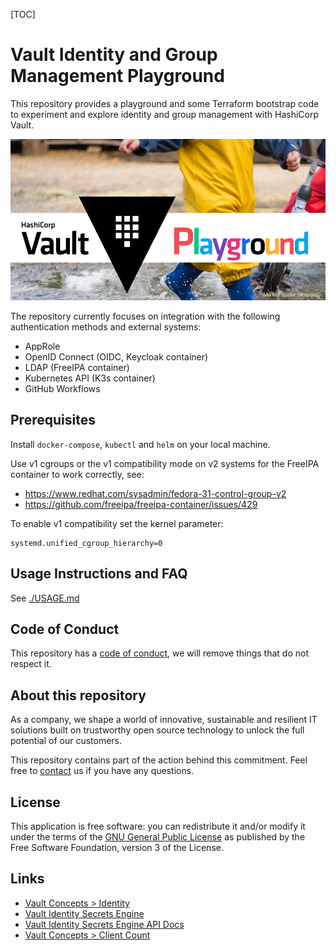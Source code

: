 [TOC]

# Vault Identity and Group Management Playground

This repository provides a playground and some Terraform bootstrap code to experiment and explore identity and group management with HashiCorp Vault.

![playground-small](./img/playground-small.png)

The repository currently focuses on integration with the following authentication methods and external systems:
- AppRole
- OpenID Connect (OIDC, Keycloak container)
- LDAP (FreeIPA container)
- Kubernetes API (K3s container)
- GitHub Workflows

## Prerequisites

Install `docker-compose`, `kubectl` and `helm` on your local machine.

Use v1 cgroups or the v1 compatibility mode on v2 systems for the FreeIPA container to work correctly, see:
* https://www.redhat.com/sysadmin/fedora-31-control-group-v2
* https://github.com/freeipa/freeipa-container/issues/429

To enable v1 compatibility set the kernel parameter:
```
systemd.unified_cgroup_hierarchy=0
```

## Usage Instructions and FAQ

See [./USAGE.md](./USAGE.md)

## Code of Conduct

This repository has a [code of conduct](CODE_OF_CONDUCT.md), we will
remove things that do not respect it.

## About this repository

As a company, we shape a world of innovative, sustainable and resilient IT solutions
built on trustworthy open source technology to unlock the full potential of our customers.

This repository contains part of the action behind this commitment. Feel free to
[contact](https://adfinis.com/en/contact/?pk_campaign=github&pk_kwd=vault)
us if you have any questions.

## License

This application is free software: you can redistribute it and/or modify it under the terms
of the [GNU General Public License](./LICENSE) as published by the Free Software Foundation,
version 3 of the License.

## Links

* [Vault Concepts > Identity](https://www.vaultproject.io/docs/concepts/identity)
* [Vault Identity Secrets Engine](https://www.vaultproject.io/docs/secrets/identity)
* [Vault Identity Secrets Engine API Docs](https://www.vaultproject.io/api-docs/secret/identity)
* [Vault Concepts > Client Count](https://www.vaultproject.io/docs/concepts/client-count)
